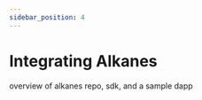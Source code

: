 ```yaml
---
sidebar_position: 4
---
```


# Integrating Alkanes

overview of alkanes repo, sdk, and a sample dapp